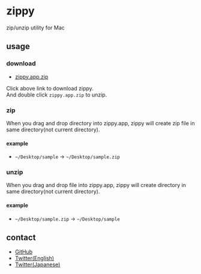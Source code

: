 # zippy
zip/unzip utility for Mac

## usage
### download
* [zippy.app.zip](https://github.com/munierujp/zippy/raw/master/zippy.app.zip)

Click above link to download zippy.  
And double click `zippy.app.zip` to unzip.

### zip
When you drag and drop directory into zippy.app, zippy will create zip file in same directory(not current directory).

#### example
* `~/Desktop/sample` -> `~/Desktop/sample.zip`

### unzip
When you drag and drop file into zippy.app, zippy will create directory in same directory(not current directory).

#### example
* `~/Desktop/sample.zip` -> `~/Desktop/sample`

## contact
* [GitHub](https://github.com/munierujp/zippy)
* [Twitter(English)](http://twitter.com/munieru_en)
* [Twitter(Japanese)](http://twitter.com/munieru_jp)

